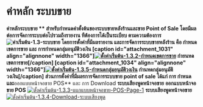 # ค่าหลัก ระบบขาย

**ค่าหลักระบบขาย ** สำหรับกำหนดค่าตั้งต้นของระบบขายหลังร้านและขาย Point of
Sale โดยมีผลต่อการจัดการระบบต่อไปรวมถึงรายงาน ทีต้องการได้เป็นระเบียบ
ตามความต้องการ ![ค่าเริ่มต้น-1.3-ระบบขาย](http://www.smlaccount.com/manual/wp-content/uploads/2017/10/ค่าเริ่มต้น-1.3-ระบบขาย.jpg)
โดยการตั้งค่าที่มีผลรายงาน และการจัดการระบบขายหลังร้าน คือ กำหนดเขตการขาย และ
การกำหนดกลุ่มอนุมัติวงเงิน [caption id="attachment_1031" align="alignnone"
width="1366"][![ตั้งค่าเริ่มต้น-1.3.2-กำหนดเขตการขาย](http://www.smlaccount.com/manual/wp-content/uploads/2017/10/ตั้งค่าเริ่มต้น-1.3.2-กำหนดเขตการขาย.jpg)](http://www.smlaccount.com/manual/wp-content/uploads/2017/10/ตั้งค่าเริ่มต้น-1.3.2-กำหนดเขตการขาย.jpg)
กำยนหดเขตการขาย[/caption] [caption id="attachment_1034" align="alignnone"
width="1366"][![ตั้งค่าเริ่มต้น-1.3.5-กำหนดกลุ่มอนุมัติวงเงิน](http://www.smlaccount.com/manual/wp-content/uploads/2017/10/ตั้งค่าเริ่มต้น-1.3.5-กำหนดกลุ่มอนุมัติวงเงิน.jpg)](http://www.smlaccount.com/manual/wp-content/uploads/2017/10/ตั้งค่าเริ่มต้น-1.3.5-กำหนดกลุ่มอนุมัติวงเงิน.jpg)
กำนหดกลุ่มอนุมัติวงเงิน[/caption] ส่วนการตั้งค่าที่มีผลรการจัดการระบบขาย point
of sale ได้แก่ การ กำหนดและ**ออกแบบหน้าจอขาย POS** และ การ Download
**ระบบเสียงพูดหน้าจอขาย** **ออกแบบหน้าจอขาย POS**
[![ตั้งค่าเริ่มต้น-1.3.3-แแกแบบหน้าจอขาย-POS-Page-1](http://www.smlaccount.com/manual/wp-content/uploads/2017/10/ตั้งค่าเริ่มต้น-1.3.3-แแกแบบหน้าจอขาย-POS-Page-1.jpg)](http://www.smlaccount.com/manual/wp-content/uploads/2017/10/ตั้งค่าเริ่มต้น-1.3.3-แแกแบบหน้าจอขาย-POS-Page-1.jpg)
**ระบบเสียงพูดหน้าจอขาย**[![ตั้งค่าเริ่มต้น-1.3.4-Download-ระบบเสียงพูด](http://www.smlaccount.com/manual/wp-content/uploads/2017/10/ตั้งค่าเริ่มต้น-1.3.4-Download-ระบบเสียงพูด.jpg)](http://www.smlaccount.com/manual/wp-content/uploads/2017/10/ตั้งค่าเริ่มต้น-1.3.4-Download-ระบบเสียงพูด.jpg)  

